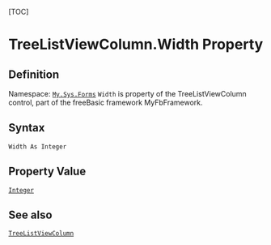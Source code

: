 [TOC]
# TreeListViewColumn.Width Property

## Definition
Namespace: [`My.Sys.Forms`](My.Sys.Forms.md)
`Width` is property of the TreeListViewColumn control, part of the freeBasic framework MyFbFramework.
## Syntax
```freeBasic
Width As Integer
```
## Property Value
[`Integer`]("https://www.freebasic.net/wiki/KeyPgInteger")
## See also
[`TreeListViewColumn`](TreeListViewColumn.md)
